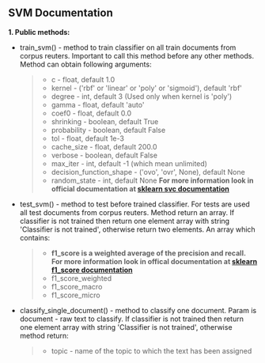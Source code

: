 ## **SVM Documentation**
 **1. Public methods:**
* train_svm() - method to train classifier on all train documents from corpus reuters. Important to call this method before any other methods. Method can obtain following arguments:
    > - c - float, default 1.0
    > - kernel - ('rbf' or 'linear' or 'poly' or 'sigmoid'), default 'rbf'
    > - degree - int, default 3 (Used only when kernel is 'poly')
    > - gamma - float, default 'auto'
    > - coef0 - float, default 0.0
    > - shrinking - boolean, default True
    > - probability - boolean, default False
    > - tol - float, default 1e-3
    > - cache_size - float, default 200.0
    > - verbose - boolean, default False
    > - max_iter - int, default -1 (which mean unlimited)
    > - decision_function_shape - ('ovo', 'ovr', None), default None
    > - random_state - int, default None
    > **For more information look in official documentation at [sklearn svc documentation](http://scikit-learn.org/stable/modules/generated/sklearn.svm.SVC.html)**
* test_svm() - method to test before trained classifier. For tests are used all test documents from corpus reuters. Method return an array. If classifier is not trained then return one element array with string 'Classifier is not trained', otherwise return two elements. An array which contains:
    > - **f1_score is a weighted average of the precision and recall. For more information look in offical documentation at [sklearn f1_score documentation](http://scikit-learn.org/stable/modules/generated/sklearn.metrics.f1_score.html)**
    > - f1_score_weighted
    > - f1_score_macro 
    > - f1_score_micro
* classify_single_document() - method to classify one document. Param is document - raw text to classify. If classifier is not trained then return one element array with string 'Classifier is not trained', otherwise method return:
    > - topic - name of the topic to which the text has been assigned